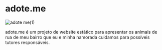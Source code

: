 # adote.me

![adote me(1)](https://user-images.githubusercontent.com/50926874/226242554-9c3f216e-c591-415a-b141-d510b2e84a14.png)

adote.me é um projeto de website estático para apresentar os animais de rua de meu bairro que eu e minha namorada cuidamos para possíveis tutores responsáveis.

